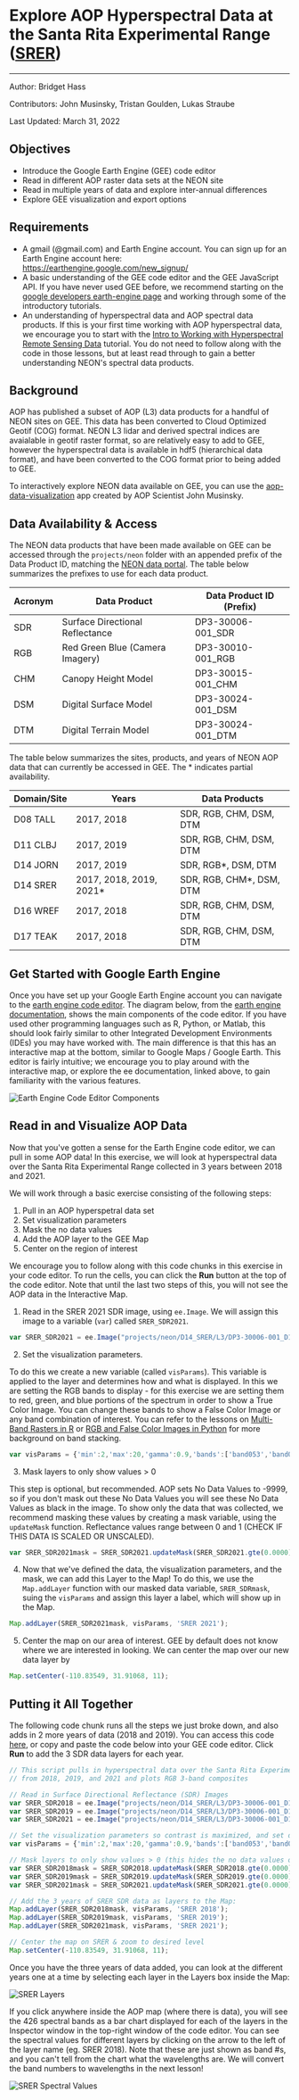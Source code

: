 # Explore AOP Hyperspectral Data at the Santa Rita Experimental Range ([SRER](https://www.neonscience.org/field-sites/srer))

---

Author: Bridget Hass

Contributors: John Musinsky, Tristan Goulden, Lukas Straube

Last Updated: March 31, 2022

Objectives
---
- Introduce the Google Earth Engine (GEE) code editor 
- Read in different AOP raster data sets at the NEON site 
- Read in multiple years of data and explore inter-annual differences
- Explore GEE visualization and export options

Requirements
---
-	A gmail (@gmail.com) and Earth Engine account. You can sign up for an Earth Engine account here: https://earthengine.google.com/new_signup/
-	A basic understanding of the GEE code editor and the GEE JavaScript API. If you have never used GEE before, we recommend starting on the [google developers earth-engine page](https://developers.google.com/earth-engine/guides/getstarted) and working through some of the introductory tutorials.
-	An understanding of hyperspectral data and AOP spectral data products. If this is your first time working with AOP hyperspectral data, we encourage you to start with the [Intro to Working with Hyperspectral Remote Sensing Data](https://www.neonscience.org/resources/learning-hub/tutorials/hsi-hdf5-r) tutorial. You do not need to follow along with the code in those lessons, but at least read through to gain a better understanding NEON's spectral data products.

Background
---
AOP has published a subset of AOP (L3) data products for a handful of NEON sites on GEE. This data has been converted to Cloud Optimized Geotif (COG) format. NEON L3 lidar and derived spectral indices are avaialable in geotif raster format, so are relatively easy to add to GEE, however the hyperspectral data is available in hdf5 (hierarchical data format), and have been converted to the COG format prior to being added to GEE. 

To interactively explore NEON data available on GEE, you can use the [aop-data-visualization](https://neon-aop.users.earthengine.app/view/aop-data-visualization) app created by AOP Scientist John Musinsky. 

Data Availability & Access
---
The NEON data products that have been made available on GEE can be accessed through the `projects/neon` folder with an appended prefix of the Data Product ID, matching the [NEON data portal](https://data.neonscience.org/data-products/explore). The table below summarizes the prefixes to use for each data product.

| Acronym | Data Product      | Data Product ID (Prefix) |
|----------|------------|-------------------------|
| SDR | Surface Directional Reflectance | DP3-30006-001_SDR |
| RGB | Red Green Blue (Camera Imagery) | DP3-30010-001_RGB |
| CHM | Canopy Height Model | DP3-30015-001_CHM |
| DSM | Digital Surface Model | DP3-30024-001_DSM |
| DTM | Digital Terrain Model | DP3-30024-001_DTM |

The table below summarizes the sites, products, and years of NEON AOP data that can currently be accessed in GEE. The * indicates partial availability.

| Domain/Site | Years      | Data Products        |
|----------|------------|-------------------------|
| D08 TALL | 2017, 2018 | SDR, RGB, CHM, DSM, DTM |
| D11 CLBJ | 2017, 2019 | SDR, RGB, CHM, DSM, DTM |
| D14 JORN | 2017, 2019 | SDR, RGB*, DSM, DTM|
| D14 SRER | 2017, 2018, 2019, 2021* | SDR, RGB, CHM*, DSM, DTM|
| D16 WREF | 2017, 2018 | SDR, RGB, CHM, DSM, DTM |
| D17 TEAK | 2017, 2018 | SDR, RGB, CHM, DSM, DTM |

Get Started with Google Earth Engine
---

Once you have set up your Google Earth Engine account you can navigate to the [earth engine code editor](https://code.earthengine.google.com/). The diagram below, from the [earth engine documentation](https://developers.google.com/earth-engine/guides/playground), shows the main components of the code editor. If you have used other programming languages such as R, Python, or Matlab, this should look fairly similar to other Integrated Development Environments (IDEs) you may have worked with. The main difference is that this has an interactive map at the bottom, similar to Google Maps / Google Earth. This editor is fairly intuitive; we encourage you to play around with the interactive map, or explore the ee documentation, linked above, to gain familiarity with the various features.

![Earth Engine Code Editor Components](Code_editor_diagram.png)

Read in and Visualize AOP Data
---
Now that you've gotten a sense for the Earth Engine code editor, we can pull in some AOP data! In this exercise, we will look at hyperspectral data over the Santa Rita Experimental Range collected in 3 years between 2018 and 2021.

We will work through a basic exercise consisting of the following steps:

1) Pull in an AOP hyperspetral data set
2) Set visualization parameters
3) Mask the no data values
4) Add the AOP layer to the GEE Map
5) Center on the region of interest

We encourage you to follow along with this code chunks in this exercise in your code editor. To run the cells, you can click the **Run** button at the top of the code editor. Note that until the last two steps of this, you will not see the AOP data in the Interactive Map.

1) Read in the SRER 2021 SDR image, using `ee.Image`. We will assign this image to a variable (`var`) called `SRER_SDR2021`.

```javascript
var SRER_SDR2021 = ee.Image("projects/neon/D14_SRER/L3/DP3-30006-001_D14_SRER_SDR_2021");
```

2) Set the visualization parameters. 

To do this we create a new variable (called `visParams`). This variable is applied to the layer and determines how and what is displayed. In this we are setting the RGB bands to display - for this exercise we are setting them to red, green, and blue portions of the spectrum in order to show a True Color Image. You can change these bands to show a False Color Image or any band combination of interest. You can refer to the lessons on [Multi-Band Rasters in R](https://www.neonscience.org/resources/learning-hub/tutorials/dc-multiband-rasters-r) or [RGB and False Color Images in Python](https://www.neonscience.org/resources/learning-hub/tutorials/neon-hsi-aop-functions-tiles-py) for more background on band stacking.

```javascript
var visParams = {'min':2,'max':20,'gamma':0.9,'bands':['band053','band035','band019']};
```

3) Mask layers to only show values > 0

This step is optional, but recommended. AOP sets No Data Values to -9999, so if you don't mask out these No Data Values you will see these No Data Values as black in the image. To show only the data that was collected, we recommend masking these values by creating a mask variable, using the `updateMask` function. Reflectance values range between 0 and 1 (CHECK IF THIS DATA IS SCALED OR UNSCALED).

```javascript
var SRER_SDR2021mask = SRER_SDR2021.updateMask(SRER_SDR2021.gte(0.0000));
```

4) Now that we've defined the data, the visualization parameters, and the mask, we can add this Layer to the Map! To do this, we use the `Map.addLayer` function with our masked data variable, `SRER_SDRmask`, suing the `visParams` and assign this layer a label, which will show up in the Map.

```javascript
Map.addLayer(SRER_SDR2021mask, visParams, 'SRER 2021');
```

5) Center the map on our area of interest. GEE by default does not know where we are interested in looking. We can center the map over our new data layer by 

```javascript
Map.setCenter(-110.83549, 31.91068, 11);
```

Putting it All Together
---
The following code chunk runs all the steps we just broke down, and also adds in 2 more years of data (2018 and 2019). You can access this code [here](https://code.earthengine.google.com/9b442fa13116b2ae487ac8a78d45ba69), or copy and paste the code below into your GEE code editor. Click **Run** to add the 3 SDR data layers for each year.

```javascript
// This script pulls in hyperspectral data over the Santa Rita Experimental Range (SRER)
// from 2018, 2019, and 2021 and plots RGB 3-band composites

// Read in Surface Directional Reflectance (SDR) Images 
var SRER_SDR2018 = ee.Image("projects/neon/D14_SRER/L3/DP3-30006-001_D14_SRER_SDR_2018");
var SRER_SDR2019 = ee.Image("projects/neon/D14_SRER/L3/DP3-30006-001_D14_SRER_SDR_2019");
var SRER_SDR2021 = ee.Image("projects/neon/D14_SRER/L3/DP3-30006-001_D14_SRER_SDR_2021");

// Set the visualization parameters so contrast is maximized, and set display to show RGB bands 
var visParams = {'min':2,'max':20,'gamma':0.9,'bands':['band053','band035','band019']};

// Mask layers to only show values > 0 (this hides the no data values of -9999) 
var SRER_SDR2018mask = SRER_SDR2018.updateMask(SRER_SDR2018.gte(0.0000));
var SRER_SDR2019mask = SRER_SDR2019.updateMask(SRER_SDR2019.gte(0.0000));
var SRER_SDR2021mask = SRER_SDR2021.updateMask(SRER_SDR2021.gte(0.0000));

// Add the 3 years of SRER SDR data as layers to the Map:
Map.addLayer(SRER_SDR2018mask, visParams, 'SRER 2018');
Map.addLayer(SRER_SDR2019mask, visParams, 'SRER 2019');
Map.addLayer(SRER_SDR2021mask, visParams, 'SRER 2021');

// Center the map on SRER & zoom to desired level
Map.setCenter(-110.83549, 31.91068, 11);
```

Once you have the three years of data added, you can look at the different years one at a time by selecting each layer in the Layers box inside the Map:

![SRER Layers](SRER_layers.png)

If you click anywhere inside the AOP map (where there is data), you will see the 426 spectral bands as a bar chart displayed for each of the layers in the Inspector window in the top-right window of the code editor. You can see the spectral values for different layers by clicking on the arrow to the left of the layer name (eg. SRER 2018). Note that these are just shown as band #s, and you can't tell from the chart what the wavelengths are. We will convert the band numbers to wavelengths in the next lesson!

![SRER Spectral Values](SRER_inspector.png)


